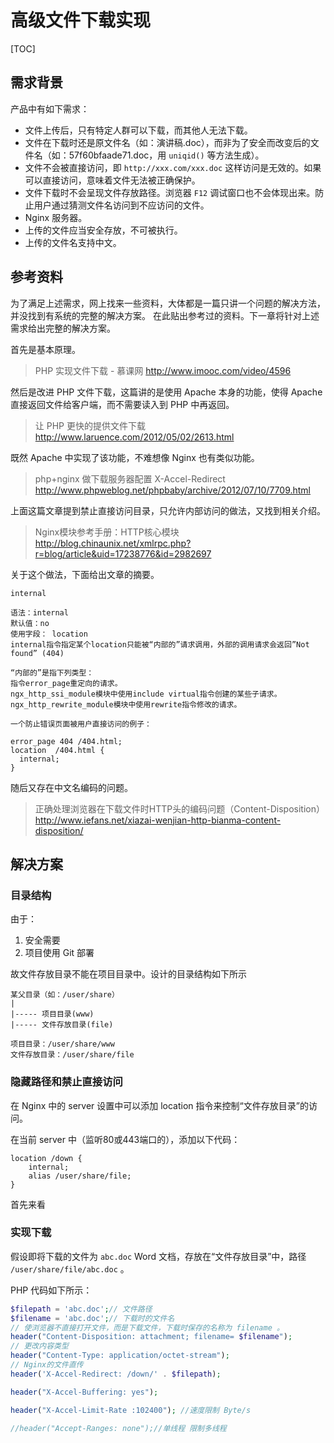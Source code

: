 # 高级文件下载实现

[TOC]

## 需求背景

产品中有如下需求：

- 文件上传后，只有特定人群可以下载，而其他人无法下载。
- 文件在下载时还是原文件名（如：演讲稿.doc），而非为了安全而改变后的文件名（如：57f60bfaade71.doc，用 `uniqid()` 等方法生成）。
- 文件不会被直接访问，即 `http://xxx.com/xxx.doc` 这样访问是无效的。如果可以直接访问，意味着文件无法被正确保护。
- 文件下载时不会呈现文件存放路径。浏览器 `F12` 调试窗口也不会体现出来。防止用户通过猜测文件名访问到不应访问的文件。
- Nginx 服务器。
- 上传的文件应当安全存放，不可被执行。
- 上传的文件名支持中文。

## 参考资料

为了满足上述需求，网上找来一些资料，大体都是一篇只讲一个问题的解决方法，并没找到有系统的完整的解决方案。
在此贴出参考过的资料。下一章将针对上述需求给出完整的解决方案。

首先是基本原理。

>PHP 实现文件下载 - 慕课网
>http://www.imooc.com/video/4596

然后是改进 PHP 文件下载，这篇讲的是使用 Apache 本身的功能，使得 Apache 直接返回文件给客户端，而不需要读入到 PHP 中再返回。

>让 PHP 更快的提供文件下载
>http://www.laruence.com/2012/05/02/2613.html

既然 Apache 中实现了该功能，不难想像 Nginx 也有类似功能。

>php+nginx 做下载服务器配置 X-Accel-Redirect
>http://www.phpweblog.net/phpbaby/archive/2012/07/10/7709.html

上面这篇文章提到禁止直接访问目录，只允许内部访问的做法，又找到相关介绍。

>Nginx模块参考手册：HTTP核心模块 
>http://blog.chinaunix.net/xmlrpc.php?r=blog/article&uid=17238776&id=2982697

关于这个做法，下面给出文章的摘要。
```
internal

语法：internal 
默认值：no 
使用字段： location 
internal指令指定某个location只能被“内部的”请求调用，外部的调用请求会返回”Not found” (404)

“内部的”是指下列类型：
指令error_page重定向的请求。 
ngx_http_ssi_module模块中使用include virtual指令创建的某些子请求。 
ngx_http_rewrite_module模块中使用rewrite指令修改的请求。 

一个防止错误页面被用户直接访问的例子：

error_page 404 /404.html;
location  /404.html {
  internal;
}
```

随后又存在中文名编码的问题。

>正确处理浏览器在下载文件时HTTP头的编码问题（Content-Disposition）
>http://www.iefans.net/xiazai-wenjian-http-bianma-content-disposition/

## 解决方案

### 目录结构

由于：

1. 安全需要
2. 项目使用 Git 部署

故文件存放目录不能在项目目录中。设计的目录结构如下所示

```
某父目录（如：/user/share）
|
|----- 项目目录(www)
|----- 文件存放目录(file)

项目目录：/user/share/www
文件存放目录：/user/share/file
```

### 隐藏路径和禁止直接访问

在 Nginx 中的 server 设置中可以添加 location 指令来控制“文件存放目录”的访问。

在当前 server 中（监听80或443端口的），添加以下代码：
```
location /down {
	internal;
	alias /user/share/file;
}
```
首先来看 

### 实现下载

假设即将下载的文件为 `abc.doc` Word 文档，存放在“文件存放目录”中，路径 `/user/share/file/abc.doc` 。

PHP 代码如下所示：
```php
$filepath = 'abc.doc';// 文件路径
$filename = 'abc.doc';// 下载时的文件名
// 使浏览器不直接打开文件，而是下载文件，下载时保存的名称为 filename 。
header("Content-Disposition: attachment; filename= $filename");
// 更改内容类型
header("Content-Type: application/octet-stream");
// Nginx的文件直传
header('X-Accel-Redirect: /down/' . $filepath);

header("X-Accel-Buffering: yes");

header("X-Accel-Limit-Rate :102400"); //速度限制 Byte/s

//header("Accept-Ranges: none");//单线程 限制多线程
```

